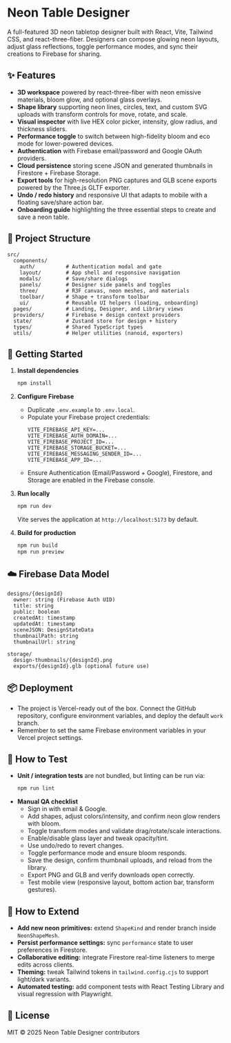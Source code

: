 # Neon Table Designer

A full-featured 3D neon tabletop designer built with React, Vite, Tailwind CSS, and react-three-fiber. Designers can compose glowing neon layouts, adjust glass reflections, toggle performance modes, and sync their creations to Firebase for sharing.

## ✨ Features
- **3D workspace** powered by react-three-fiber with neon emissive materials, bloom glow, and optional glass overlays.
- **Shape library** supporting neon lines, circles, text, and custom SVG uploads with transform controls for move, rotate, and scale.
- **Visual inspector** with live HEX color picker, intensity, glow radius, and thickness sliders.
- **Performance toggle** to switch between high-fidelity bloom and eco mode for lower-powered devices.
- **Authentication** with Firebase email/password and Google OAuth providers.
- **Cloud persistence** storing scene JSON and generated thumbnails in Firestore + Firebase Storage.
- **Export tools** for high-resolution PNG captures and GLB scene exports powered by the Three.js GLTF exporter.
- **Undo / redo history** and responsive UI that adapts to mobile with a floating save/share action bar.
- **Onboarding guide** highlighting the three essential steps to create and save a neon table.

## 🧱 Project Structure
```
src/
  components/
    auth/          # Authentication modal and gate
    layout/        # App shell and responsive navigation
    modals/        # Save/share dialogs
    panels/        # Designer side panels and toggles
    three/         # R3F canvas, neon meshes, and materials
    toolbar/       # Shape + transform toolbar
    ui/            # Reusable UI helpers (loading, onboarding)
  pages/           # Landing, Designer, and Library views
  providers/       # Firebase + design context providers
  state/           # Zustand store for design + history
  types/           # Shared TypeScript types
  utils/           # Helper utilities (nanoid, exporters)
```

## 🚀 Getting Started
1. **Install dependencies**
   ```bash
   npm install
   ```

2. **Configure Firebase**
   - Duplicate `.env.example` to `.env.local`.
   - Populate your Firebase project credentials:
     ```env
     VITE_FIREBASE_API_KEY=...
     VITE_FIREBASE_AUTH_DOMAIN=...
     VITE_FIREBASE_PROJECT_ID=...
     VITE_FIREBASE_STORAGE_BUCKET=...
     VITE_FIREBASE_MESSAGING_SENDER_ID=...
     VITE_FIREBASE_APP_ID=...
     ```
   - Ensure Authentication (Email/Password + Google), Firestore, and Storage are enabled in the Firebase console.

3. **Run locally**
   ```bash
   npm run dev
   ```
   Vite serves the application at `http://localhost:5173` by default.

4. **Build for production**
   ```bash
   npm run build
   npm run preview
   ```

## ☁️ Firebase Data Model
```
designs/{designId}
  owner: string (Firebase Auth UID)
  title: string
  public: boolean
  createdAt: timestamp
  updatedAt: timestamp
  sceneJSON: DesignStateData
  thumbnailPath: string
  thumbnailUrl: string

storage/
  design-thumbnails/{designId}.png
  exports/{designId}.glb (optional future use)
```

## 📦 Deployment
- The project is Vercel-ready out of the box. Connect the GitHub repository, configure environment variables, and deploy the default `work` branch.
- Remember to set the same Firebase environment variables in your Vercel project settings.

## 🧪 How to Test
- **Unit / integration tests** are not bundled, but linting can be run via:
  ```bash
  npm run lint
  ```
- **Manual QA checklist**
  - Sign in with email & Google.
  - Add shapes, adjust colors/intensity, and confirm neon glow renders with bloom.
  - Toggle transform modes and validate drag/rotate/scale interactions.
  - Enable/disable glass layer and tweak opacity/tint.
  - Use undo/redo to revert changes.
  - Toggle performance mode and ensure bloom responds.
  - Save the design, confirm thumbnail uploads, and reload from the library.
  - Export PNG and GLB and verify downloads open correctly.
  - Test mobile view (responsive layout, bottom action bar, transform gestures).

## 🧩 How to Extend
- **Add new neon primitives:** extend `ShapeKind` and render branch inside `NeonShapeMesh`.
- **Persist performance settings:** sync `performance` state to user preferences in Firestore.
- **Collaborative editing:** integrate Firestore real-time listeners to merge edits across clients.
- **Theming:** tweak Tailwind tokens in `tailwind.config.cjs` to support light/dark variants.
- **Automated testing:** add component tests with React Testing Library and visual regression with Playwright.

## 📄 License
MIT © 2025 Neon Table Designer contributors

